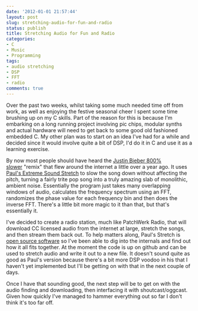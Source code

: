 ```yaml
---
date: '2012-01-01 21:57:44'
layout: post
slug: stretching-audio-for-fun-and-radio
status: publish
title: Stretching Audio for Fun and Radio
categories:
- C
- Music
- Programming
tags:
- audio stretching
- DSP
- FFT
- radio
comments: true
---
```


Over the past two weeks, whilst taking some much needed time off from work, as well as enjoying the festive seasonal cheer I spent some time brushing up on my C skills. Part of the reason for this is because I'm embarking on a long running project involving pic chips, modular synths and actual hardware will need to get back to some good old fashioned embedded C. My other plan was to start on an idea I've had for a while and decided since it would involve quite a bit of DSP, I'd do it in C and use it as a learning exercise.

By now most people should have heard the [Justin Bieber 800% slower](http://www.youtube.com/watch?v=QspuCt1FM9M) "remix" that flew around the internet a little over a year ago. It uses [Paul's Extreme Sound Stretch](http://hypermammut.sourceforge.net/paulstretch/) to slow the song down without affecting the pitch, turning a fairly trite pop song into a truly amazing slab of monolithic, ambient noise. Essentially the program just takes many overlapping windows of audio, calculates the frequency spectrum using an FFT, randomizes the phase value for each frequency bin and then does the inverse FFT. There's a little bit more magic to it than that, but that's essentially it.

I've decided to create a radio station, much like PatchWerk Radio, that will download CC licensed audio from the internet at large, stretch the songs, and then stream them back out. To help matters along, Paul's Stretch is [open source software](https://github.com/paulnasca/paulstretch_cpp) so I've been able to dig into the internals and find out how it all fits together. At the moment the code is up on github and can be used to stretch audio and write it out to a new file. It doesn't sound quite as good as Paul's version because there's a bit more DSP voodoo in his that I haven't yet implemented but I'll be getting on with that in the next couple of days.

Once I have that sounding good, the next step will be to get on with the audio finding and downloading, then interfacing it with shoutcast/oggcast. Given how quickly I've managed to hammer everything out so far I don't think it's too far off.
